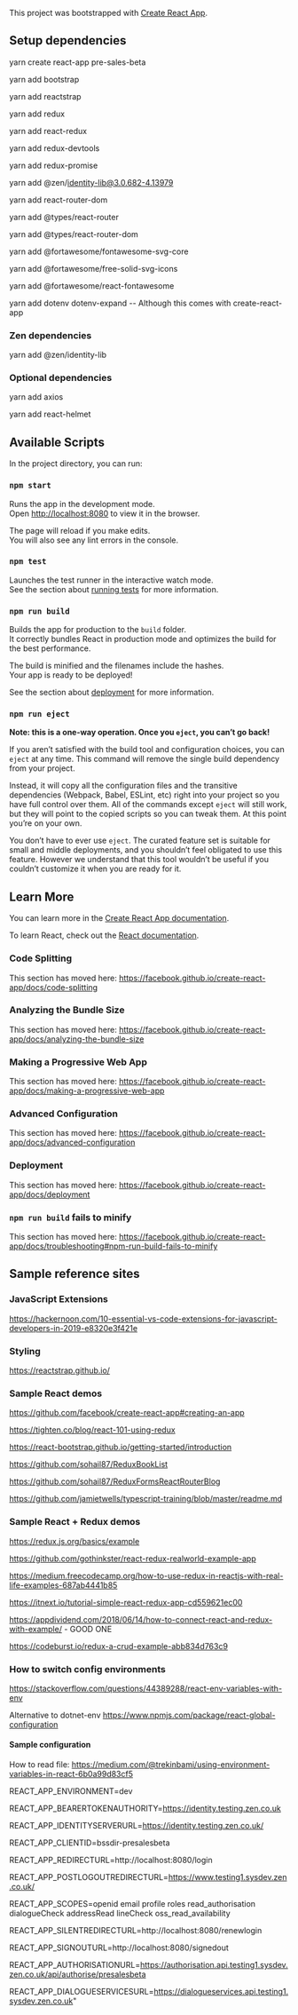 This project was bootstrapped with [Create React App](https://github.com/facebook/create-react-app).

## Setup dependencies

yarn create react-app pre-sales-beta

yarn add bootstrap 

yarn add reactstrap

yarn add redux

yarn add react-redux

yarn add redux-devtools

yarn add redux-promise

yarn add @zen/identity-lib@3.0.682-4.13979

yarn add react-router-dom

yarn add @types/react-router

yarn add @types/react-router-dom

yarn add @fortawesome/fontawesome-svg-core

yarn add @fortawesome/free-solid-svg-icons

yarn add @fortawesome/react-fontawesome

yarn add dotenv dotenv-expand -- Although this comes with create-react-app

### Zen dependencies

yarn add @zen/identity-lib

### Optional dependencies

yarn add axios

yarn add react-helmet

## Available Scripts

In the project directory, you can run:

### `npm start`

Runs the app in the development mode.<br>
Open [http://localhost:8080](http://localhost:8080) to view it in the browser.

The page will reload if you make edits.<br>
You will also see any lint errors in the console.

### `npm test`

Launches the test runner in the interactive watch mode.<br>
See the section about [running tests](https://facebook.github.io/create-react-app/docs/running-tests) for more information.

### `npm run build`

Builds the app for production to the `build` folder.<br>
It correctly bundles React in production mode and optimizes the build for the best performance.

The build is minified and the filenames include the hashes.<br>
Your app is ready to be deployed!

See the section about [deployment](https://facebook.github.io/create-react-app/docs/deployment) for more information.

### `npm run eject`

**Note: this is a one-way operation. Once you `eject`, you can’t go back!**

If you aren’t satisfied with the build tool and configuration choices, you can `eject` at any time. This command will remove the single build dependency from your project.

Instead, it will copy all the configuration files and the transitive dependencies (Webpack, Babel, ESLint, etc) right into your project so you have full control over them. All of the commands except `eject` will still work, but they will point to the copied scripts so you can tweak them. At this point you’re on your own.

You don’t have to ever use `eject`. The curated feature set is suitable for small and middle deployments, and you shouldn’t feel obligated to use this feature. However we understand that this tool wouldn’t be useful if you couldn’t customize it when you are ready for it.

## Learn More

You can learn more in the [Create React App documentation](https://facebook.github.io/create-react-app/docs/getting-started).

To learn React, check out the [React documentation](https://reactjs.org/).

### Code Splitting

This section has moved here: https://facebook.github.io/create-react-app/docs/code-splitting

### Analyzing the Bundle Size

This section has moved here: https://facebook.github.io/create-react-app/docs/analyzing-the-bundle-size

### Making a Progressive Web App

This section has moved here: https://facebook.github.io/create-react-app/docs/making-a-progressive-web-app

### Advanced Configuration

This section has moved here: https://facebook.github.io/create-react-app/docs/advanced-configuration

### Deployment

This section has moved here: https://facebook.github.io/create-react-app/docs/deployment

### `npm run build` fails to minify

This section has moved here: https://facebook.github.io/create-react-app/docs/troubleshooting#npm-run-build-fails-to-minify

## Sample reference sites

### JavaScript Extensions

https://hackernoon.com/10-essential-vs-code-extensions-for-javascript-developers-in-2019-e8320e3f421e

### Styling

https://reactstrap.github.io/

### Sample React demos

https://github.com/facebook/create-react-app#creating-an-app

https://tighten.co/blog/react-101-using-redux

https://react-bootstrap.github.io/getting-started/introduction

https://github.com/sohail87/ReduxBookList

https://github.com/sohail87/ReduxFormsReactRouterBlog

https://github.com/jamietwells/typescript-training/blob/master/readme.md

### Sample React + Redux demos

https://redux.js.org/basics/example

https://github.com/gothinkster/react-redux-realworld-example-app

https://medium.freecodecamp.org/how-to-use-redux-in-reactjs-with-real-life-examples-687ab4441b85

https://itnext.io/tutorial-simple-react-redux-app-cd559621ec00

https://appdividend.com/2018/06/14/how-to-connect-react-and-redux-with-example/ - GOOD ONE

https://codeburst.io/redux-a-crud-example-abb834d763c9

### How to switch config environments

https://stackoverflow.com/questions/44389288/react-env-variables-with-env

Alternative to dotnet-env https://www.npmjs.com/package/react-global-configuration

#### Sample configuration

How to read file: https://medium.com/@trekinbami/using-environment-variables-in-react-6b0a99d83cf5

REACT_APP_ENVIRONMENT=dev

REACT_APP_BEARERTOKENAUTHORITY=https://identity.testing.zen.co.uk

REACT_APP_IDENTITYSERVERURL=https://identity.testing.zen.co.uk/

REACT_APP_CLIENTID=bssdir-presalesbeta

REACT_APP_REDIRECTURL=http://localhost:8080/login

REACT_APP_POSTLOGOUTREDIRECTURL=https://www.testing1.sysdev.zen.co.uk/

REACT_APP_SCOPES=openid email profile roles read_authorisation dialogueCheck addressRead lineCheck oss_read_availability

REACT_APP_SILENTREDIRECTURL=http://localhost:8080/renewlogin

REACT_APP_SIGNOUTURL=http://localhost:8080/signedout

REACT_APP_AUTHORISATIONURL=https://authorisation.api.testing1.sysdev.zen.co.uk/api/authorise/presalesbeta

REACT_APP_DIALOGUESERVICESURL=https://dialogueservices.api.testing1.sysdev.zen.co.uk"
